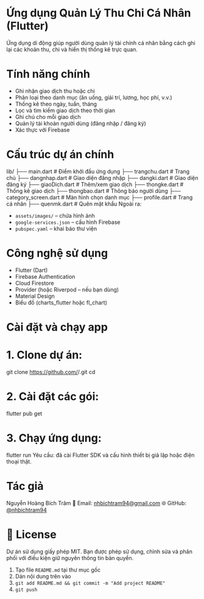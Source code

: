 # Ứng dụng Quản Lý Thu Chi Cá Nhân (Flutter)
Ứng dụng di động giúp người dùng quản lý tài chính cá nhân bằng cách ghi lại các khoản thu, chi và hiển thị thống kê trực quan.
# Tính năng chính
- Ghi nhận giao dịch thu hoặc chi  
- Phân loại theo danh mục (ăn uống, giải trí, lương, học phí, v.v.)  
- Thống kê theo ngày, tuần, tháng  
- Lọc và tìm kiếm giao dịch theo thời gian  
- Ghi chú cho mỗi giao dịch  
- Quản lý tài khoản người dùng (đăng nhập / đăng ký)  
- Xác thực với Firebase
# Cấu trúc dự án chính
lib/
├── main.dart                # Điểm khởi đầu ứng dụng
├── trangchu.dart            # Trang chủ
├── dangnhap.dart            # Giao diện đăng nhập
├── dangki.dart              # Giao diện đăng ký
├── giaoDich.dart            # Thêm/xem giao dịch
├── thongke.dart             # Thống kê giao dịch
├── thongbao.dart            # Thông báo người dùng
├── category\_screen.dart     # Màn hình chọn danh mục
├── profile.dart             # Trang cá nhân
├── quenmk.dart              # Quên mật khẩu
Ngoài ra:
- `assets/images/` – chứa hình ảnh
- `google-services.json` – cấu hình Firebase
- `pubspec.yaml` – khai báo thư viện
# Công nghệ sử dụng
- Flutter (Dart)  
- Firebase Authentication  
- Cloud Firestore  
- Provider (hoặc Riverpod – nếu bạn dùng)  
- Material Design  
- Biểu đồ (charts_flutter hoặc fl_chart)
# Cài đặt và chạy app
# 1. Clone dự án:
git clone https://github.com/<your-username>/<your-repo-name>.git
cd <your-repo-name>
# 2. Cài đặt các gói:
flutter pub get
# 3. Chạy ứng dụng:
flutter run
Yêu cầu: đã cài Flutter SDK và cấu hình thiết bị giả lập hoặc điện thoại thật.
# Tác giả
Nguyễn Hoàng Bích Trâm
📧 Email: [nhbichtram94@gmail.com](mailto:nhbichtram94@gmail.com)
🌐 GitHub: [@nhbichtram94](https://github.com/nhbichtram94)
# 📄 License
Dự án sử dụng giấy phép MIT.
Bạn được phép sử dụng, chỉnh sửa và phân phối với điều kiện giữ nguyên thông tin bản quyền.
1. Tạo file `README.md` tại thư mục gốc
2. Dán nội dung trên vào
3. `git add README.md && git commit -m "Add project README"`  
4. `git push`
